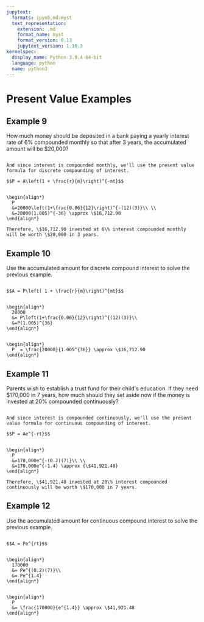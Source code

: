```yaml
---
jupytext:
  formats: ipynb,md:myst
  text_representation:
    extension: .md
    format_name: myst
    format_version: 0.13
    jupytext_version: 1.10.3
kernelspec:
  display_name: Python 3.9.4 64-bit
  language: python
  name: python3
---
```

# Present Value Examples

## Example 9

How much money should be deposited in a bank paying a yearly interest rate of $6\%$ compounded monthly so that after 3 years, the accumulated amount will be \$20,000?

```{dropdown} **Step 1:** Notice that this is a present value problem since we're given the accumulated amount and we're asked to find the principal.

And since interest is compounded monthly, we'll use the present value formula for discrete compounding of interest.

$$P = A\left(1 + \frac{r}{m}\right)^{-mt}$$
```

```{dropdown} **Step 2:** Plug in the given values: $A = 20000$, $r = 0.06$, $m=12$, and $t=3$.

\begin{align*}
  P
  &=20000\left(1+\frac{0.06}{12}\right)^{-(12)(3)}\\ \\
  &=20000(1.005)^{-36} \approx \$16,712.90
\end{align*}

Therefore, \$16,712.90 invested at 6\% interest compounded monthly will be worth \$20,000 in 3 years.
```

## Example 10

Use the accumulated amount for discrete compound interest to solve the previous example.

```{dropdown} **Step 1:** Start with the formula for accumulated amount for discrete compounding of interest.

$$A = P\left( 1 + \frac{r}{m}\right)^{mt}$$
```

```{dropdown} **Step 2:** Plug in the given values: $A = 20000$, $r = 0.06$, $m=12$, and $t=3$.

\begin{align*}
  20000 
  &= P\left(1+\frac{0.06}{12}\right)^{(12)(3)}\\
  &=P(1.005)^{36}
\end{align*}
```

```{dropdown} **Step 3:** Solve for $P$.

\begin{align*}
  P  = \frac{20000}{1.005^{36}} \approx \$16,712.90
\end{align*}
```

## Example 11

Parents wish to establish a trust fund for their child's education. If they need \$170,000 in 7 years, how much should they set aside now if the money is invested at $20\%$ compounded continuously?

```{dropdown} **Step 1:** Notice that this is a present value problem since we're given the accumulated amount and we're asked to find the principal.

And since interest is compounded continuously, we'll use the present value formula for continuous compounding of interest.

$$P = Ae^{-rt}$$
```

```{dropdown} **Step 2:** Plug in the given values: $A = 170000$, $r = 0.2$, and $t=7$.

\begin{align*}
  P 
  &=170,000e^{-(0.2)(7)}\\ \\
  &=170,000e^{-1.4} \approx {\$41,921.48}
\end{align*}

Therefore, \$41,921.48 invested at 20\% interest compounded continuously will be worth \$170,000 in 7 years.
```

## Example 12

Use the accumulated amount for continuous compound interest to solve the previous example.

```{dropdown} **Step 1:** Start with the formula for accumulated amount for continuous compounding of interest.

$$A = Pe^{rt}$$
```

```{dropdown} **Step 2:** Plug in the given values: $A = 170000$, $r = 0.2$, and $t=7$.

\begin{align*}
  170000 
  &= Pe^{(0.2)(7)}\\
  &= Pe^{1.4}
\end{align*}
```

```{dropdown} **Step 3:** Solve for $P$.

\begin{align*}
  P 
  &= \frac{170000}{e^{1.4}} \approx \$41,921.48
\end{align*}
```